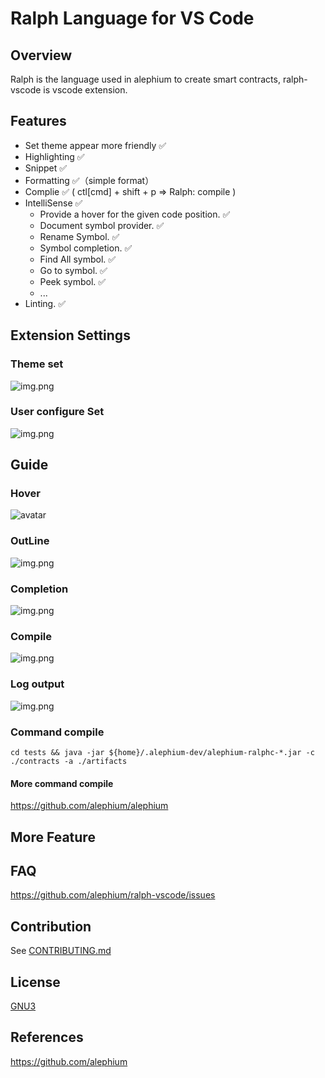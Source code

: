 # Ralph Language for VS Code

## Overview

Ralph is the language used in alephium to create smart contracts, ralph-vscode is vscode extension.

## Features

- Set theme appear more friendly ✅
- Highlighting ✅
- Snippet ✅
- Formatting ✅（simple format）
- Complie ✅ ( ctl[cmd] + shift + p => Ralph: compile )
- IntelliSense ✅
  - Provide a hover for the given code position. ✅
  - Document symbol provider. ✅
  - Rename Symbol. ✅
  - Symbol completion. ✅
  - Find All symbol. ✅
  - Go to symbol. ✅
  - Peek symbol. ✅
  - ...
- Linting. ✅

## Extension Settings

### Theme set

![img.png](./img/setTheme.png)

### User configure Set

![img.png](img/userSet.png)

## Guide

### Hover

![avatar](./img/builtInHover.png)

### OutLine

![img.png](./img/outLine.png)

### Completion

![img.png](./img/completion.png)

### Compile

![img.png](./img/compile.png)

### Log output

![img.png](./img/logOut.png)

### Command compile

```shell
cd tests && java -jar ${home}/.alephium-dev/alephium-ralphc-*.jar -c ./contracts -a ./artifacts
```

#### More command compile

https://github.com/alephium/alephium

## More Feature

## FAQ

<https://github.com/alephium/ralph-vscode/issues>

## Contribution

See [CONTRIBUTING.md](https://github.com/alephium/ralph-vscode/blob/main/CONTRIBUTING.md)

## License

[GNU3](<[LICENSE](https://github.com/alephium/ralph-vscode/blob/main/LICENSE)>)

## References

<https://github.com/alephium>

